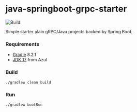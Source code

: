 # java-springboot-grpc-starter
![Build](https://github.com/rbento/java-springboot-grpc-starter/actions/workflows/gradle.yml/badge.svg)

Simple starter plain gRPC/Java projects backed by Spring Boot.

### Requirements

- [Gradle](https://gradle.org/releases/) 8.2.1
- [JDK 17](https://www.azul.com/downloads/?package=jdk#zulu) from Azul

### Build

```bash
./gradlew clean build
```

### Run

```bash
./gradlew bootRun
```


